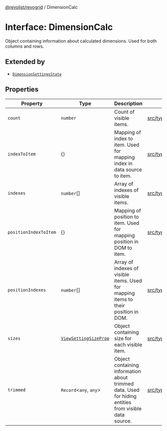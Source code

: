 [@revolist/revogrid](README.md) / DimensionCalc

# Interface: DimensionCalc

Object containing information about calculated dimensions.
Used for both columns and rows.

## Extended by

- [`DimensionSettingsState`](Interface.DimensionSettingsState.md)

## Properties

| Property | Type | Description | Defined in |
| ------ | ------ | ------ | ------ |
| `count` | `number` | Count of visible items. | [src/types/interfaces.ts:580](https://github.com/revolist/revogrid/blob/0c3bb4ec80c81d5563060679540746537ed4be52/src/types/interfaces.ts#L580) |
| `indexToItem` | \{\} | Mapping of index to item. Used for mapping index in data source to item. | [src/types/interfaces.ts:603](https://github.com/revolist/revogrid/blob/0c3bb4ec80c81d5563060679540746537ed4be52/src/types/interfaces.ts#L603) |
| `indexes` | `number`[] | Array of indexes of visible items. | [src/types/interfaces.ts:575](https://github.com/revolist/revogrid/blob/0c3bb4ec80c81d5563060679540746537ed4be52/src/types/interfaces.ts#L575) |
| `positionIndexToItem` | \{\} | Mapping of position to item. Used for mapping position in DOM to item. | [src/types/interfaces.ts:592](https://github.com/revolist/revogrid/blob/0c3bb4ec80c81d5563060679540746537ed4be52/src/types/interfaces.ts#L592) |
| `positionIndexes` | `number`[] | Array of indexes of visible items. Used for mapping items to their position in DOM. | [src/types/interfaces.ts:586](https://github.com/revolist/revogrid/blob/0c3bb4ec80c81d5563060679540746537ed4be52/src/types/interfaces.ts#L586) |
| `sizes` | [`ViewSettingSizeProp`](TypeAlias.ViewSettingSizeProp.md) | Object containing size for each visible item. | [src/types/interfaces.ts:619](https://github.com/revolist/revogrid/blob/0c3bb4ec80c81d5563060679540746537ed4be52/src/types/interfaces.ts#L619) |
| `trimmed` | `Record`\<`any`, `any`\> | Object containing information about trimmed data. Used for hiding entities from visible data source. | [src/types/interfaces.ts:614](https://github.com/revolist/revogrid/blob/0c3bb4ec80c81d5563060679540746537ed4be52/src/types/interfaces.ts#L614) |
